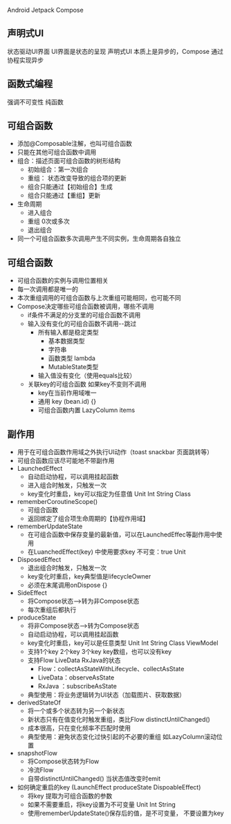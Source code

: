 Android Jetpack Compose
## 声明式UI

状态驱动UI界面
UI界面是状态的呈现
声明式UI 本质上是异步的，Compose 通过协程实现异步 

## 函数式编程

强调不可变性
纯函数

## 可组合函数

-  添加@Composable注解，也叫可组合函数
-  只能在其他可组合函数中调用
-  组合：描述页面可组合函数的树形结构
	-  初始组合：第一次组合
	-  重组： 状态改变导致的组合项的更新
	-  组合只能通过【初始组合】生成
	-  组合只能通过【重组】更新
-  生命周期
	-  进入组合
	-  重组 0次或多次
	-  退出组合
-  同一个可组合函数多次调用产生不同实例，生命周期各自独立

## 可组合函数

-  可组合函数的实例与调用位置相关
-  每一次调用都是唯一的
-  本次重组调用的可组合函数与上次重组可能相同，也可能不同
-  Compose决定哪些可组合函数被调用，哪些不调用
	-  if条件不满足的分支里的可组合函数不调用
	-  输入没有变化的可组合函数不调用--跳过
		-  所有输入都是稳定类型
			-  基本数据类型
			-  字符串
			-  函数类型 lambda
			-  MutableState类型 
		-  输入值没有变化（使用equals比较）
	-  关联key的可组合函数 如果key不变则不调用
		-  key在当前作用域唯一
		-  通用 key (bean.id) {}
		-  可组合函数内置 LazyColumn items
## 副作用

-  用于在可组合函数作用域之外执行UI动作（toast snackbar 页面跳转等）
-  可组合函数应该尽可能地不带副作用
-  LaunchedEffect
	-  自动启动协程，可以调用挂起函数
	-  进入组合时触发，只触发一次
	-  key变化时重启，key可以指定为任意值 Unit Int String Class
-  rememberCoroutineScope()  
	-  可组合函数
	-  返回绑定了组合项生命周期的【协程作用域】
-  rememberUpdateState
	-  在可组合函数中保存变量的最新值，可以在LaunchedEffec等副作用中使用
	-  在LuanchedEffect(key) 中使用要求key 不可变：true Unit
-  DisposedEffect
	-  退出组合时触发，只触发一次
	-  key变化时重启，key典型值是lifecycleOwner
	-  必须在末尾调用onDispose {} 
-  SideEffect 
	-  将Compose状态-->转为非Compose状态
	-  每次重组后都执行
-  produceState 
	-  将非Compose状态-->转为Compose状态
	-  自动启动协程，可以调用挂起函数
	-  key变化时重启，key可以是任意类型 Unit Int String Class ViewModel
	-  支持1个key 2个key 3个key key数组，也可以没有key
	-  支持Flow LiveData RxJava的状态
		-  Flow：collectAsStateWithLifecycle、collectAsState
		-  LiveData：observeAsState  
		-  RxJava ：subscribeAsState
	-  典型使用：将业务逻辑转为UI状态（加载图片、获取数据）	
-  derivedStateOf
	-  将一个或多个状态转为另一个新状态
	-  新状态只有在值变化时触发重组，类比Flow distinctUntilChanged()
	-  成本很高，只在变化频率不匹配时使用
	-  典型使用：避免状态变化过快引起的不必要的重组 如LazyColumn滚动位置
-  snapshotFlow
	-  将Compose状态转为Flow
	-  冷流Flow
	-  自带distinctUntilChanged() 当状态值改变时emit
-  如何确定重启的key (LaunchEffect produceState DispoableEffect)
	-  将key 提取为可组合函数的参数
	-  如果不需要重启，将key设置为不可变量 Unit Int String
	-  使用rememberUpdateState()保存后的值，是不可变量， 不要设置为key
